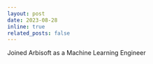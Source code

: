```yaml
---
layout: post
date: 2023-08-28
inline: true
related_posts: false
---
```


Joined Arbisoft as a Machine Learning Engineer
